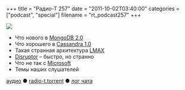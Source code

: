 +++
title = "Радио-Т 257"
date = "2011-10-02T03:40:00"
categories = ["podcast", "special"]
filename = "rt_podcast257"
+++

![](https://radio-t.com/images/radio-t/rt257.png)


- Что нового в [MongoDB 2.0](http://blog.mongodb.org/post/10126837729/mongodb-2-0-released)
- Что хорошего в [Cassandra 1.0](http://www.datastax.com/dev/blog/whats-new-in-cassandra-1-0-improved-memory-and-disk-space-management)
- Такая странная архитектура [LMAX](http://martinfowler.com/articles/lmax.html)
- [Disruptor](http://code.google.com/p/disruptor/) – быстро, но странно
- Что не так с [Microsoft](http://www.misfitgeek.com/2011/09/whats-wrong-with-microsoft/)
- Темы наших слушателей

[аудио](http://archive.rucast.net/radio-t/media/rt_podcast257.mp3) ● [radio-t.torrent](http://www.radio-t.com/torrents/rt_podcast257.mp3.torrent) ● [лог чата](http://chat.radio-t.com/logs/radio-t-257.html)<audio src="http://archive.rucast.net/radio-t/media/rt_podcast257.mp3" preload="none"></audio>